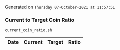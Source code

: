 Generated on `Thursday 07-October-2021 at 11:57:51`

### Current to Target Coin Ratio
`current_coin_ratio.sh`

Date|Current|Target|Ratio
---|---|---|---
